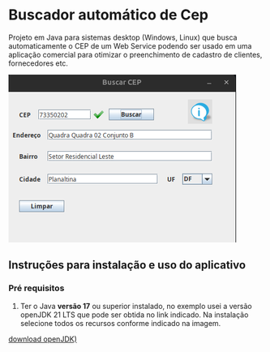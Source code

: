 # Buscador automático de Cep
Projeto em Java para sistemas desktop (Windows, Linux) que  busca automaticamente o CEP de um Web Service podendo ser usado em uma aplicação comercial para otimizar o preenchimento de cadastro de clientes, fornecedores etc.

![cep](https://github.com/RicardoZell/buscarCep/blob/main/cep/BuscadorCep/src/img/buscacep.png)

## Instruções para instalação e uso do aplicativo
### Pré requisitos
1) Ter o Java **versão 17** ou superior instalado, no exemplo usei a versão openJDK 21 LTS que pode ser obtida no link indicado. Na instalação selecione todos os recursos conforme indicado na imagem.

[download openJDK)](https://adoptium.net/)

